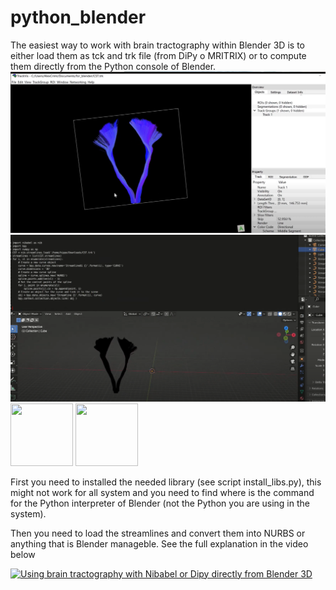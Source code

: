 # python_blender

The easiest way to work with brain tractography within Blender 3D is to either load them as tck and trk file (from DiPy o MRITRIX) or to compute them directly from the Python console of Blender.
![alt text](https://github.com/alecrimi/python_blender/blob/main/Capture_TRK.PNG)
![alt text](https://github.com/alecrimi/python_blender/blob/main/Capture_Blender.PNG  )
<img src="[[https://your-image-url.type](https://github.com/alecrimi/python_blender/blob/main/Capture_TRK.PNG)](https://github.com/alecrimi/python_blender/blob/main/Capture_TRK.PNG)" width="100" height="100">
<img src="[[https://your-image-url.type](https://github.com/alecrimi/python_blender/blob/main/Capture_Blender.PNG)](https://github.com/alecrimi/python_blender/blob/main/Capture_Blender.PNG)" width="100" height="100">

First you need to installed the needed library (see script install_libs.py), this might not work for all system and you need to find where is the command for the Python interpreter of Blender (not the Python you are using in the system).

Then you need to load the streamlines and convert them into NURBS or anything that is Blender manageble.
See the full explanation in the video below

[![Using brain tractography with Nibabel or Dipy directly from Blender 3D](https://img.youtube.com/vi/ANkq9EAEEeI/0.jpg)](https://www.youtube.com/watch?v=ANkq9EAEEeI "Using brain tractography with Nibabel or Dipy directly from Blender 3D")
